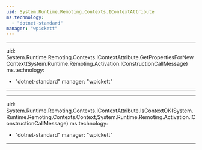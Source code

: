 ```yaml
---
uid: System.Runtime.Remoting.Contexts.IContextAttribute
ms.technology: 
  - "dotnet-standard"
manager: "wpickett"
---
```


---
uid: System.Runtime.Remoting.Contexts.IContextAttribute.GetPropertiesForNewContext(System.Runtime.Remoting.Activation.IConstructionCallMessage)
ms.technology: 
  - "dotnet-standard"
manager: "wpickett"
---

---
uid: System.Runtime.Remoting.Contexts.IContextAttribute.IsContextOK(System.Runtime.Remoting.Contexts.Context,System.Runtime.Remoting.Activation.IConstructionCallMessage)
ms.technology: 
  - "dotnet-standard"
manager: "wpickett"
---
